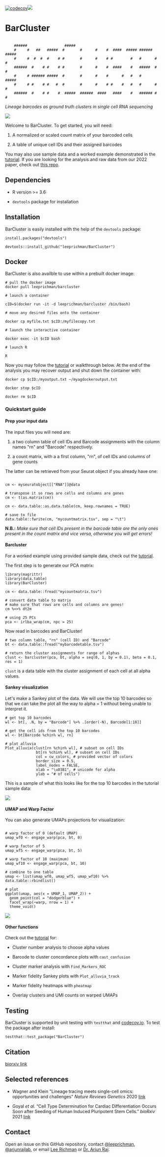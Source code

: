 [![codecov](https://codecov.io/gh/leeprichman/BarCluster/branch/main/graph/badge.svg?token=GBJDQCGAWZ)](https://codecov.io/gh/leeprichman/BarCluster)![](https://img.shields.io/docker/pulls/leeprichman/barcluster)
# BarCluster

```

    ######                 #####                                           
    #     #   ##   #####  #       #      #    #  ####  ##### ###### #####  
    #     #  #  #  #    # #       #      #    # #        #   #      #    #
    ######  #    # #    # #       #      #    #  ####    #   #####  #    #
    #     # ###### #####  #       #      #    #      #   #   #      #####  
    #     # #    # #   #  #       #      #    # #    #   #   #      #   #  
    ######  #    # #    #  #####  ######  ####   ####    #   ###### #    #     

```
*Lineage barcodes as ground truth clusters in single cell RNA sequencing*

![](https://github.com/leeprichman/BarCluster/blob/main/readme_fig.png)

Welcome to BarCluster. To get started, you will need:

  1. A normalized or scaled count matrix of your barcoded cells

  2. A table of unique cell IDs and their assigned barcodes

You may also use sample data and a worked example demonstrated in the [tutorial](https://htmlpreview.github.io/?https://github.com/leeprichman/BarCluster/blob/main/Tutorial.html). If you are looking for the analysis and raw data from our 2022 paper, check out [this repo](https://github.com/leeprichman/BarCluster_paper).

## Dependencies

  * R version >= 3.6

  * `devtools` package for installation

## Installation

BarCluster is easily installed with the help of the `devtools` package:

```
install.packages("devtools")

devtools::install_github("leeprichman/BarCluster")
```

## Docker

BarCluster is also availble to use within a prebuilt docker image:

```
# pull the docker image
docker pull leeprichman/barcluster

# launch a container

cID=$(docker run -it -d leeprichman/barcluster /bin/bash)

# move any desired files onto the container

docker cp myfile.txt $cID:/myfilecopy.txt

# launch the interactive container

docker exec -it $cID bash

# launch R

R

```

Now you may follow the [tutorial](https://htmlpreview.github.io/?https://github.com/leeprichman/BarCluster/blob/main/Tutorial.html) or walkthrough below. At the end of the analysis you may recover output and shut down the container with:

```
docker cp $cID:/myoutput.txt ~/myagdockeroutput.txt

docker stop $cID

docker rm $cID

```

### Quickstart guide

#### Prep your input data

The input files you will need are:

 1. a two column table of cell IDs and Barcode assignments with the column names "rn" and "Barcode" respectively.

 2. a count matrix, with a a first column, "rn", of cell IDs and columns of gene counts

The latter can be retrieved from your Seurat object if you already have one:

```

cm <- myseuratobject[["RNA"]]@data

# transpose it so rows are cells and columns are genes
cm <- t(as.matrix(cm))

cm <- data.table::as.data.table(cm, keep.rownames = TRUE)

# save to file
data.table::fwrite(cm, "mycountmatrix.tsv", sep = "\t")

```

**N.B.:** *Make sure that cell IDs present in the barcode table are the only ones present in the count matrix and vice versa, otherwise you will get errors!*

#### Barcluster

For a worked example using provided sample data, check out the [tutorial](https://htmlpreview.github.io/?https://github.com/leeprichman/BarCluster/blob/main/Tutorial.html).

The first step is to generate our PCA matrix:

```
library(magrittr)
library(data.table)
library(BarCluster)

cm <- data.table::fread("mycountmatrix.tsv")

# convert data table to matrix
# make sure that rows are cells and columns are genes!
cm %<>% dt2m

# using 25 PCs
pca <- irlba_wrap(cm, npc = 25)

```

Now read in barcodes and BarCluster!

```
# two column table, "rn" (cell ID) and "Barcode"
bt <- data.table::fread("mybarcodetable.tsv")

# return the cluster assignments for range of alphas
clust <- barcluster(pca, bt, alpha = seq(0, 1, by = 0.1), beta = 0.1, res = 1)

```

`clust` is a data table with the cluster assignment of each cell at all alpha values.

#### Sankey visualization

Let's make a Sankey plot of the data. We will use the top 10 barcodes so that we can take the plot all the way to alpha = 1 without being unable to interpret it.

```
# get top 10 barcodes
wl <- bt[, .N, by = "Barcode"] %>% .[order(-N), Barcode[1:10]]

# get the cell ids from the top 10 barcodes
wl <- bt[Barcode %chin% wl, rn]

# plot alluvia
Plot_alluvia(clust[rn %chin% wl], # subset on cell IDs
              bt[rn %chin% wl], # subset on cell IDs
              col = cw_colors, # provided vector of colors
              border_size = 0.5,
              label_nodes = FALSE,
              xlab = "\u03B1", # unicode for alpha
              ylab = "# of cells")

```

This is a sample of what this looks like for the top 10 barcodes in the tutorial sample data:

![](https://github.com/leeprichman/BarCluster/blob/main/sankey_sample.png)

#### UMAP and Warp Factor

You can also generate UMAPs projections for visualization:

```

# warp factor of 0 (default UMAP)
umap_wf0 <- engage_warp(pca, bt, 0)

# warp factor of 5
umap_wf5 <- engage_warp(pca, bt, 5)

# warp factor of 10 (maximum)
umap_wf10 <- engage_warp(pca, bt, 10)

# combine to one table
umap <- list(umap_wf0, umap_wf5, umap_wf10) %>% data.table::rbindlist()

# plot
ggplot(umap, aes(x = UMAP_1, UMAP_2)) +
  geom_point(col = "dodgerblue") +
  facet_wrap(~warp, nrow = 1) +
  theme_void()

```

![](https://github.com/leeprichman/BarCluster/blob/main/sample_warps.png)

#### Other functions

Check out the [tutorial](https://htmlpreview.github.io/?https://github.com/leeprichman/BarCluster/blob/main/Tutorial.html) for:

  * Cluster number analysis to choose alpha values

  * Barcode to cluster concordance plots with `cast_confusion`

  * Cluster marker analysis with `Find_Markers_ROC`

  * Marker fidelity Sankey plots with `Plot_alluvia_track`

  * Marker fidelity heatmaps with `pheatmap`

  * Overlay clusters and UMI counts on warped UMAPs

## Testing

BarCluster is supported by unit testing with `testthat` and [codecov.io](about.codecov.io). To test the package after install:

```
testthat::test_package("BarCluster")
```

## Citation

[biorxiv link](link)

## Selected references

  * Wagner and Klein "Lineage tracing meets single-cell omics: opportunities and challenges" *Nature Reviews Genetics* 2020 [link](https://www.nature.com/articles/s41576-020-0223-2)

  * Goyal *et al.* “Cell Type Determination for Cardiac Differentiation Occurs Soon after Seeding of Human Induced Pluripotent Stem Cells.” *bioRxiv* 2021 [link](https://doi.org/10.1101/2021.08.08.455532)

## Contact

Open an issue on this GitHub repository, contact [@leeprichman](https://github.com/leeprichman), [@arjunrajlab](https://github.com/arjunrajlab), or email [Lee Richman](leeprichman@gmail.com) or [Dr. Arjun Raj](arjunrajlaboratory@gmail.com).
